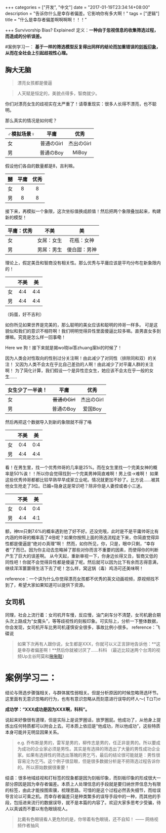 +++
categories = ["开发", "中文"]
date = "2017-01-19T23:34:14+08:00"
description = "告诉你什么是幸存者偏差。它影响你有多大啊！"
tags = ["逻辑"]
title = "什么是幸存者偏差啊啊啊啊！！！"

+++
Survivorship Bias? Explained!
定义：**一种由于忽视信息的收集筛选过程，而造成的分析误差。**

#案例学习一：
**基于一样的筛选模型反复得出同样的结论而加重错误的[刻板印象](https://zh.wikipedia.org/zh/刻板印象)，从而在全社会上引起歧视性心理。**
## 胸大无脑
>漂亮女孩都是傻逼

>人天赋是恒定的，美貌点得多，智商就少。

你们对漂亮女生的歧视实在太严重了！请尊重现实：很多人长得不漂亮，也不聪明。

那么真实的情况是如何呢？

| ♂模拟场景♀ | 平庸 | 优秀 |
| ---- |:--:|:-----:|
| 女 | 普通のGirl | 杰出のGirl |
| 男 | 普通のBoy | MiBoy |

假设他们各自的数量都是8，吉利嘛。

| 嬲 | 平庸 | 优秀 |
| ---- |:--:|:-----:|
| 女 | 8 | 8 |
| 男 | 8 | 8 |

接下来，再模拟一个象限，这次坐标值换成颜值！然后把两个象限叠加起来，构建新的模型！

| 平庸：优秀| 不美 | 美 |
| ---- |:--:|:-----:|
| 女 | 女屌：女生 | 花瓶：女神 |
| 男 | 男屌：男生 | 傻白甜：男神 |

理论上，假定美丑和智商没有相关性。那么优秀与平庸应该是平均分布在新象限内的！

|  | 不美 | 美 |
| ---- |:--:|:-----:|
| 女 | 4:4 | 4:4 |
| 男 | 4:4 | 4:4 |
（妈蛋，好不吉利）

如你所见如果世界是完美的，那么聪明的美女应该和聪明的帅哥一样多。
可是这貌似和我们的意识不相符啊！我们明明觉得异性里面傻逼比较多嘛。直男直女多到爆嘛。究竟是怎么样一回事嘞！

Here we 狗！接下来就是揭wo晓lai答zhuang案bi的时候了！

因为人类会对性取向的性别过分关注啊！由此减少了对同性（排除同和双）的关注！
又因为人类不会太在乎比自己差劲的人啊！由此减少了对平庸人群的关注啊！
为了简化计算，我们假设一个是异性恋女生，她应该不会太在乎一般的女生……

| 女生少了一半诶！ | 平庸 | 优秀 |
| ---- |:--:|:-----:|
| 女 | ~~普通のGirl~~ | 杰出のGirl |
| 男 | 普通のBoy | 爱国Boy |

然后再把这个数据导入到新的象限就不得了咯

|  | 不美 | 美 |
| ---- |:--:|:-----:|
| 女 | 0:4 | 0:4 |
| 男 | 4:4 | 4:4 |

看！在男生里，找一个优秀帅哥的几率是25%。而在女生里找一个完美女神的概率是50%诶！！所以你会觉得找到一个完美男神简直难啊！男上佳->难啊！
如果这些优秀帅哥都都比较早熟早早成家立业呢。情况就更加不妙了。比方说……被其他女生抢走了3位。已婚=隐身这是常识吧？除非你是人妻控或者小三迷。


|  | 不美 | 美 |
| ---- |:--:|:-----:|
| 女 | 0:4 | 0:4 |
| 男 | 4:4 | 4:1 |

额，神tm只剩7.6%的概率遇到他了好不好。还没完哦，此时是不是平庸帅哥比有内涵的帅哥的概率高了4倍呢？如果你按照上面的筛选流程走下来，你简直觉得异性都是傻逼是“绝对の真理”啊！
然而，如你所见，你，只是，眼中只剩，“幸存者”了而已。因为你主动去忽略掉了那些对你而言不重要的因素，而使得你的判断产生了巨大的误差啊。
从今天起，重新审视一下，你身边长得又丑，智商又低的同性吧！你就不会觉得异性都是傻逼了呢。然后就可以因为比下有余而志得意满，继续浑浑噩噩得生活下去了呢！怎么样，窝这锅（毒）鸡汤可还美味啊！

reference：一个讲为什么你觉得漂亮女孩都不优秀的英文动画视频，原视频找不到了，希望大家如果知道可以提供下资源。

## 女司机
同理，社会上流行着：女司机开车慢，反应慢，油门刹车分不清楚，女司机磨合期头次上路成为“女魔头”，等等歧视性的刻板印象。可实际上，分析一下整体数据，你会发现，女司机开车比男司机谨慎安全很多，事故比例小很多。
reference：飞碟说

> 如果下次再有人跟你说，女生都是XXX，你就可以义正言辞地告诉他：**这是幸存者偏差啊！**然后你就被讨厌了……科科
（最近比较迷两个台湾的视频Up主谷阿莫和[啾啾鞋](https://www.youtube.com/channel/UCIF_gt4BfsWyM_2GOcKXyEQ)）

# 案例学习二：
结论与筛选步骤强相关，与群体属性弱相关。但是分析原因的时候忽略筛选环节。
这里面有无意识忽略的行为，也有有意识忽略从而刻意进行误导的坏人～( TロT)σ

**成功学：“XXX成功是因为XXX啊，科科”。**

说起来好像很有道理，但是实际上是说罗圈话，放罗圈屁。他成功了，从他身上提炼出任何特质都可以附会上去。可本质上依旧是“他成功，所以他成功”，这些特质本身可能并无明显因果关系。

> e.g. 乔布斯是男的，雷军是男的，柳传志是男的，任正非是男的。所以要成为成功的企业家必须是男性。其实是有选择的筛选出了大量的男性成功企业家。如果有选择性的筛选出落魄的男乞丐，最后的结论很可能就是：男性很容易沦为乞丐。这个例子很显眼，但是很多数据分析是不把筛选过程告诉你的。所以原始数据很重要！

结语：很多地域歧视和打标签的现象都是因为刻板印象，而刻板印象的形成很大一部分原因是因为幸存者偏差。本质上人处理信息的手段就是要归纳世界信息为有限的标签，由此才能按图索骥，梳理思路。可惜的是这个过程必然丢失细节，而给误导言论以可乘之机。而幸存者偏差只是种类繁多的误导手段中的一种，而其他的手段，包括进来流行的数据误导，就不是本篇的内容了。欢迎大家多思考少受骗，待人以真诚而不要以有色眼镜视人。
> 比戴有色眼镜看人更危险的是，你带着有色眼镜，还不自知！ —— 网络视频作者抽风
